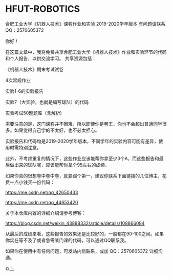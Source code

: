 # HFUT-ROBOTICS
合肥工业大学《机器人技术》课程作业和实验 2019-2020学年版本 有问题请联系QQ：2570605372

你好！

在这篇文章中，我将免费共享合肥工业大学《机器人技术》作业和实验环节的代码和个人报告，以供交流学习。
共享资源包括：

《机器人技术》期末考试试卷

4次常规作业

实验1-6的实验报告

实验7（大实验，也就是编写球队）的代码

实验考试50题题库（含解析)

需要注意的是，这门课程并不困难，所以即使你是卷王，你也不会超出普通同学很多。如果觉得自己学的不太好，也不必太担心。

实验报告和代码均是2019-2020学年版本，不同学年的实验内容可能有差异，使用时需特别注意。

此外，不考虑重复的情况下，这些作业应该能帮你拿至少3个A，而这些报告和最后做出来的球队呢，应该能帮你拿个95左右的成绩。

如果你真的很想卷中卷中卷，就要踢个第一，建议你联系下面链接的几位博主，花费一点小钱买一份代码：

https://me.csdn.net/qq_42650433

https://me.csdn.net/qq_44653420

关于本仓库内容的详细介绍请参考博客：

https://blog.csdn.net/weixin_43888332/article/details/108866084

从最后的成绩来看，这些报告的效果还是比较好的，一般都在90-100之间。如果你实在等不及了或者急需某门课的代码，可以通过QQ联系我。

如果你在使用中有任何问题，可发站内信联系，或加 QQ：2570605372 详细沟通。

以上
